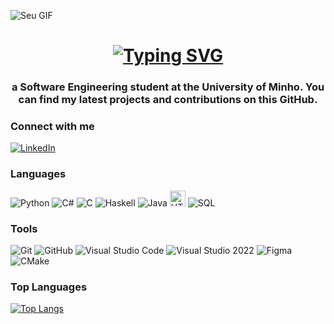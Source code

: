 ![Seu GIF](./943e722b-6a26-44c6-a13f-cc00667b42b8.gif)
<h1 align="center">
<a href="https://git.io/typing-svg">
  <img src="https://readme-typing-svg.herokuapp.com?font=Lilita+One&size=35&duration=1500&pause=1000&color=9703d0&background=FFFFFF00&center=true&vCenter=true&random=false&width=431&lines=Hi+There!%F0%9F%91%8B;I'm+Pedro+Azevedo!" alt="Typing SVG" />
</a>

</h1> 

<h3 align="center"> a Software Engineering student at the University of Minho. You can find my latest projects and contributions on this GitHub.</h3>

### Connect with me
<p align="left">

<a href="https://linkedin.com/in/pedro-azevedo-839640273">
    <img src="https://img.shields.io/badge/LinkedIn-%230077B5.svg?logo=linkedin&logoColor=white" alt="LinkedIn"/>
</a>

### Languages
![Python](https://img.shields.io/badge/-Python-3776AB?style=flat-square&logo=python&logoColor=white)
![C#](https://img.shields.io/badge/-C%23-239120?style=flat-square&logo=c-sharp&logoColor=white)
![C](https://img.shields.io/badge/-C-00599C?style=flat-square&logo=c&logoColor=white)
![Haskell](https://img.shields.io/badge/-Haskell-5D4F85?style=flat-square&logo=haskell&logoColor=white)
![Java](https://img.shields.io/badge/-Java-007396?style=flat-square&logo=java&logoColor=white)
<img src="https://upload.wikimedia.org/wikipedia/commons/thumb/6/61/HTML5_logo_and_wordmark.svg/200px-HTML5_logo_and_wordmark.svg.png" alt="HTML Logo" width="25">
![SQL](https://img.shields.io/badge/-SQL-4479A1?style=flat-square&logo=sql&logoColor=white)

### Tools
![Git](https://img.shields.io/badge/-Git-F05032?style=flat-square&logo=git&logoColor=white)
![GitHub](https://img.shields.io/badge/-GitHub-181717?style=flat-square&logo=github&logoColor=white)
![Visual Studio Code](https://img.shields.io/badge/-Visual%20Studio%20Code-007ACC?style=flat-square&logo=visual-studio-code&logoColor=white)
![Visual Studio 2022](https://img.shields.io/badge/-Visual%20Studio%202022-5C2D91?style=flat-square&logo=visual-studio&logoColor=white)
![Figma](https://img.shields.io/badge/-Figma-F24E1E?style=flat-square&logo=figma&logoColor=white)
![CMake](https://img.shields.io/badge/-CMake-064F8C?style=flat-square&logo=cmake&logoColor=white)

### Top Languages
[![Top Langs](https://github-readme-stats.vercel.app/api/top-langs/?username=Pexometro&layout=compact&include_all_commits=true&theme=midnight-purple)](https://github.com/Pexometro)
